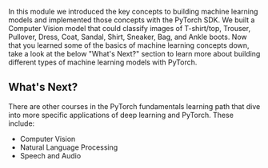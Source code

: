 In this module we introduced the key concepts to building machine learning models and implemented those concepts with the PyTorch SDK. We built a Computer Vision model that could classify images of T-shirt/top, Trouser, Pullover, Dress, Coat, Sandal, Shirt, Sneaker, Bag, and Ankle boots. Now that you learned some of the basics of machine learning concepts down, take a look at the below "What's Next?" section to learn more about building different types of machine learning models with PyTorch.

## What's Next?

There are other courses in the PyTorch fundamentals learning path that dive into more specific applications of deep learning and PyTorch. These include:

- Computer Vision
- Natural Language Processing
- Speech and Audio

